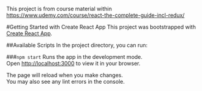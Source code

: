 This project is from course material within https://www.udemy.com/course/react-the-complete-guide-incl-redux/

#Getting Started with Create React App
This project was bootstrapped with [Create React App](https://github.com/facebook/create-react-app).

##Available Scripts
In the project directory, you can run:

###`npm start`
Runs the app in the development mode.\
Open [http://localhost:3000](http://localhost:3000) to view it in your browser.

The page will reload when you make changes.\
You may also see any lint errors in the console.

